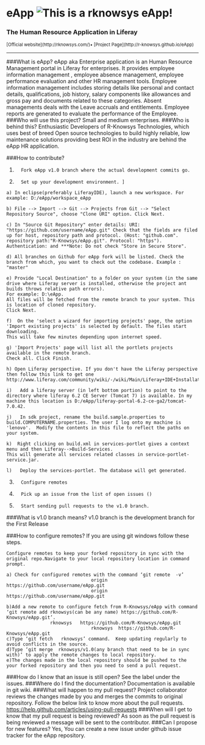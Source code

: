 eApp ![This is a rknowsys eApp!](http://rknowsys.com/assets/img/logo.gif) 
====

### The Human Resource Application in Liferay 
<small>
[Official website](http://rknowsys.com/)&bull;
[Project Page](http://r-knowsys.github.io/eApp)

</small>

---

###What is eApp?
eApp aka Enterprise application is an Human Resource Management portal in Liferay for enterprises. It provides employee information management , employee absence management, employee performance evaluation and other HR management tools.
Employee information management includes storing details like personal and contact details, qualifications, job history, salary components like allowances and gross pay and documents related to these categories.
Absent managements deals with the Leave accruals and entitlements.
Employee reports are generated to evaluate the performance of the Employee.
###Who will use this project?
Small and medium enterprises.
###Who is behind this?
Enthusiastic Developers of R-Knowsys Technologies, which uses best of breed Open source technologies to build highly reliable, low maintenance solutions providing best ROI in the industry are behind the eApp HR application.

###How to contribute?
1.       Fork eApp v1.0 branch where the actual development commits go.
2.       Set up your development environment. ]
```
a) In eclipse(preferably LiferayIDE), launch a new workspace. For example: D:/eApp/workspace_eApp

b) File --> Import --> Git --> Projects from Git --> "Select Repository Source", choose "Clone URI" option. Click Next.

c) In "Source Git Repository" enter details: URI: "https://github.com/username/eApp.git" Check that the fields are filed up for host, repository path and protocol. (Host: "github.com". repository path:"R-Knowsys/eApp.git". Protocol: "https"). Authentication: and ***Note: Do not check "Store in Secure Store".

d) All branches on Github for eApp fork will be listed. Check the branch from which, you want to check out the codebase. Example : "master"

e) Provide "Local Destination" to a folder on your system (in the same drive where Liferay server is installed, otherwise the project ant builds throws relative path errors). 
For example: D:\eApp. 
All files will be fetched from the remote branch to your system. This is location of cloned repository. 
Click Next.

f)  On the 'select a wizard for importing projects' page, the option 'Import existing projects' is selected by default. The files start downloading. 
This will take few minutes depending upon internet speed.

g) 'Import Projects' page will list all the portlets projects available in the remote branch. 
Check all. Click Finish.

h) Open Liferay perspective. If you don't have the Liferay perspective then follow this link to get one http://www.liferay.com/community/wiki/-/wiki/Main/Liferay+IDE+Installation+Guide

i)   Add a liferay server (in left bottom portion) to point to the directory where liferay 6.2 CE Server (Tomcat 7) is available. In my machine this location is D:/eApp/liferay-portal-6.2-ce-ga2/tomcat-7.0.42.

j)   In sdk project, rename the build.sample.properties to build.COMPUTERNAME.properties. The user I log onto my machine is 'lenovo'.  Modify the contents in this file to reflect the paths on your system.

k)  Right clicking on build.xml in services-portlet gives a context menu and then Liferay-->Build-Services. 
This will generate all services related classes in service-portlet-service.jar.

l)   Deploy the services-portlet. The database will get generated.

```    

3.       Configure remotes
4.       Pick up an issue from the list of open issues ()
5.       Start sending pull requests to the v1.0 branch.

###What is v1.0 branch means?
v1.0 branch is the development branch for the First Release

###How to configure remotes?
If you are using git windows follow these steps.
```
Configure remotes to keep your forked repository in sync with the original repo.Navigate to your local repository location in command prompt. 
         
a) Check for configured remotes with the command ‘git remote  -v’
                               origin    https://github.com/username/eApp.git 
                               origin    https://github.com/username/eApp.git 
        
b)Add a new remote to configure fetch from R-Knowsys/eApp with command 
‘git remote add rknowsys(can be any name) https://github.com/R-Knowsys/eApp.git’.
                rknowsys   https://github.com/R-Knowsys/eApp.git 
                               rknowsys  https://github.com/R-Knowsys/eApp.git 
c)Type ‘git fetch   rknowsys’ command.  Keep updating regularly to avoid conflicts in the source.
d)Type ‘git merge  rknowsys/v1.0(any branch that need to be in sync with)’ to apply the remote changes to local repository.
e)The changes made in the local repository should be pushed to the your forked repository and then you need to send a pull request.
```

###How do I know that an issue is still open?
See the label under the issues.
###Where do I find the documentation?
Documentation is available in git wiki.
###What will happen to my pull request?
Project collaborator reviews the changes made by you and merges the commits to original repository.
Follow the below link to know more about the pull requests. https://help.github.com/articles/using-pull-requests 
###When will I get to know that my pull request is being reviewed?
As soon as the pull request is being reviewed a message will be sent to the contributor.
###Can I propose for new features?
Yes, You can create a new issue under github issue tracker for the eApp repository.
